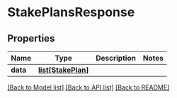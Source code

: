 # StakePlansResponse

## Properties
Name | Type | Description | Notes
------------ | ------------- | ------------- | -------------
**data** | [**list[StakePlan]**](StakePlan.md) |  | 

[[Back to Model list]](../README.md#documentation-for-models) [[Back to API list]](../README.md#documentation-for-api-endpoints) [[Back to README]](../README.md)


